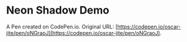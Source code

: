 # Neon Shadow Demo

A Pen created on CodePen.io. Original URL: [https://codepen.io/oscar-jite/pen/oNGraoJ](https://codepen.io/oscar-jite/pen/oNGraoJ).

